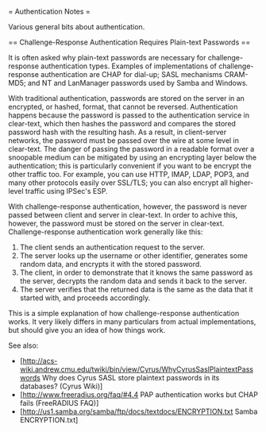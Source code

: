 = Authentication Notes =

Various general bits about authentication.

== Challenge-Response Authentication Requires Plain-text Passwords ==

It is often asked why plain-text passwords are necessary for challenge-response authentication types.  Examples of implementations of challenge-response authentication are CHAP for dial-up; SASL mechanisms CRAM-MD5; and NT and LanManager passwords used by Samba and Windows.

With traditional authentication, passwords are stored on the server in an encrypted, or hashed, format, that cannot be reversed.  Authentication happens because the password is passed to the authentication service in clear-text, which then hashes the password and compares the stored password hash with the resulting hash.  As a result, in client-server networks, the password must be passed over the wire at some level in clear-text.  The danger of passing the password in a readable format over a snoopable medium can be mitigated by using an encrypting layer below the authentication; this is particularly convenient if you want to be encrypt the other traffic too.  For example, you can use HTTP, IMAP, LDAP, POP3, and many other protocols easily over SSL/TLS; you can also encrypt all higher-level traffic using IPSec's ESP.

With challenge-response authentication, however, the password is never passed between client and server in clear-text.  In order to achive this, however, the password must be stored on the server in clear-text.  Challenge-response authentication work generally like this:
  1. The client sends an authentication request to the server.
  1. The server looks up the username or other identifier, generates some random data, and encrypts it with the stored password.
  1. The client, in order to demonstrate that it knows the same password as the server, decrypts the random data and sends it back to the server.
  1. The server verifies that the returned data is the same as the data that it started with, and proceeds accordingly.

This is a simple explanation of how challenge-response authentication works.  It very likely differs in many particulars from actual implementations, but should give you an idea of how things work.

See also:
  * [http://acs-wiki.andrew.cmu.edu/twiki/bin/view/Cyrus/WhyCyrusSaslPlaintextPasswords Why does Cyrus SASL store plaintext passwords in its databases? (Cyrus Wiki)]
  * [http://www.freeradius.org/faq/#4.4 PAP authentication works but CHAP fails (FreeRADIUS FAQ)]
  * [http://us1.samba.org/samba/ftp/docs/textdocs/ENCRYPTION.txt Samba ENCRYPTION.txt]
